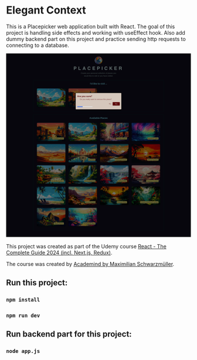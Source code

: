 # Elegant Context

This is a Placepicker web application built with React. The goal of this project is handling side effects and working with useEffect hook. Also add dummy backend part on this project and practice sending http requests to connecting to a database.

![Screenshot with game](/public/screencapture.png)

This project was created as part of the Udemy course [React - The Complete Guide 2024 (incl. Next.js, Redux)](https://www.udemy.com/course/react-the-complete-guide-incl-redux/).

The course was created by [Academind by Maximilian Schwarzmüller](https://www.udemy.com/user/academind/).

## Run this project:

### `npm install`

### `npm run dev`

## Run backend part for this project:

### `node app.js`